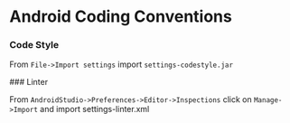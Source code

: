 # Android Coding Conventions

### Code Style

From `File->Import settings` import `settings-codestyle.jar`

### Linter

From `AndroidStudio->Preferences->Editor->Inspections` click on `Manage->Import` and import settings-linter.xml
